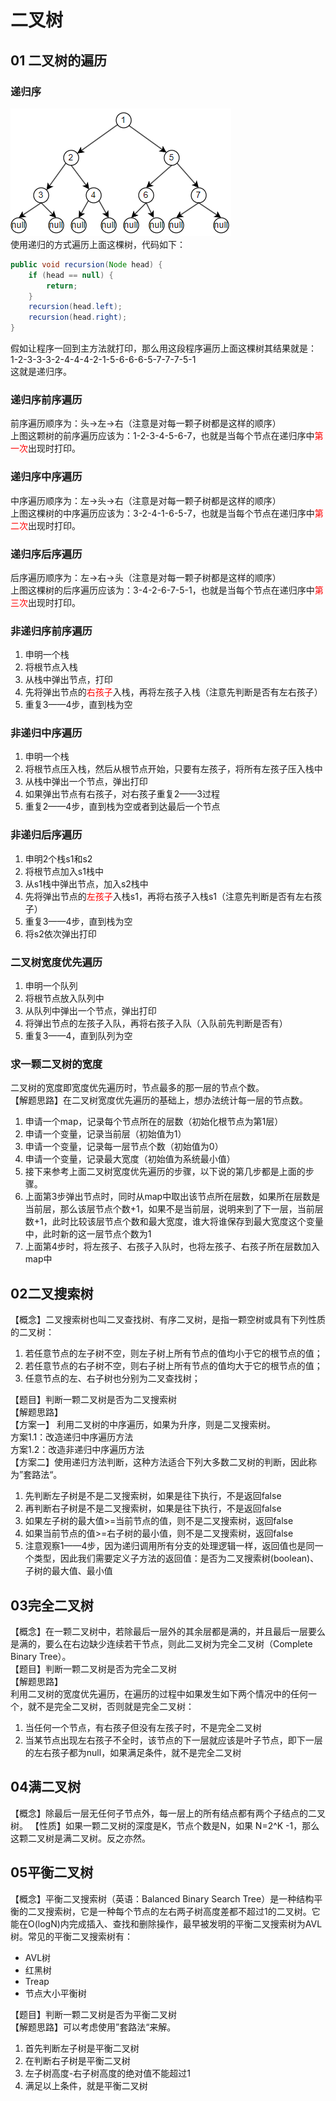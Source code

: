 # 二叉树  
## 01 二叉树的遍历
### 递归序   
![img.png](img.png)    
使用递归的方式遍历上面这棵树，代码如下：   
```java
public void recursion(Node head) {
    if (head == null) {
        return;
    }
    recursion(head.left);
    recursion(head.right);
}
```
假如让程序一回到主方法就打印，那么用这段程序遍历上面这棵树其结果就是：   
1-2-3-3-3-2-4-4-4-2-1-5-6-6-6-5-7-7-7-5-1     
这就是递归序。     
### 递归序前序遍历
前序遍历顺序为：头->左->右（注意是对每一颗子树都是这样的顺序）   
上图这颗树的前序遍历应该为：1-2-3-4-5-6-7，也就是当每个节点在递归序中<font color=red>第一次</font>出现时打印。
### 递归序中序遍历
中序遍历顺序为：左->头->右（注意是对每一颗子树都是这样的顺序）   
上图这棵树的中序遍历应该为：3-2-4-1-6-5-7，也就是当每个节点在递归序中<font color=red>第二次</font>出现时打印。
### 递归序后序遍历
后序遍历顺序为：左->右->头（注意是对每一颗子树都是这样的顺序）       
上图这棵树的后序遍历应该为：3-4-2-6-7-5-1，也就是当每个节点在递归序中<font color=red>第三次</font>出现时打印。
### 非递归序前序遍历
1. 申明一个栈   
2. 将根节点入栈   
3. 从栈中弹出节点，打印   
4. 先将弹出节点的<font color=red>右孩子</font>入栈，再将左孩子入栈（注意先判断是否有左右孩子）   
5. 重复3——4步，直到栈为空     
### 非递归中序遍历
1. 申明一个栈
2. 将根节点压入栈，然后从根节点开始，只要有左孩子，将所有左孩子压入栈中  
3. 从栈中弹出一个节点，弹出打印   
4. 如果弹出节点有右孩子，对右孩子重复2——3过程  
5. 重复2——4步，直到栈为空或者到达最后一个节点
### 非递归后序遍历   
1. 申明2个栈s1和s2  
2. 将根节点加入s1栈中    
3. 从s1栈中弹出节点，加入s2栈中   
4. 先将弹出节点的<font color=red>左孩子</font>入栈s1，再将右孩子入栈s1（注意先判断是否有左右孩子）  
5. 重复3——4步，直到栈为空   
6. 将s2依次弹出打印     
### 二叉树宽度优先遍历
1. 申明一个队列
2. 将根节点放入队列中  
3. 从队列中弹出一个节点，弹出打印  
4. 将弹出节点的左孩子入队，再将右孩子入队（入队前先判断是否有）  
5. 重复3——4，直到队列为空  
### 求一颗二叉树的宽度
二叉树的宽度即宽度优先遍历时，节点最多的那一层的节点个数。  
【解题思路】在二叉树宽度优先遍历的基础上，想办法统计每一层的节点数。   
1. 申请一个map，记录每个节点所在的层数（初始化根节点为第1层）  
2. 申请一个变量，记录当前层（初始值为1）
3. 申请一个变量，记录每一层节点个数（初始值为0）  
4. 申请一个变量，记录最大宽度（初始值为系统最小值）   
5. 接下来参考上面二叉树宽度优先遍历的步骤，以下说的第几步都是上面的步骤。  
6. 上面第3步弹出节点时，同时从map中取出该节点所在层数，如果所在层数是当前层，那么该层节点个数+1，如果不是当前层，说明来到了下一层，当前层数+1，此时比较该层节点个数和最大宽度，谁大将谁保存到最大宽度这个变量中，此时新的这一层节点个数为1   
7. 上面第4步时，将左孩子、右孩子入队时，也将左孩子、右孩子所在层数加入map中
## 02二叉搜索树
【概念】二叉搜索树也叫二叉查找树、有序二叉树，是指一颗空树或具有下列性质的二叉树：   
1. 若任意节点的左子树不空，则左子树上所有节点的值均小于它的根节点的值；
2. 若任意节点的右子树不空，则右子树上所有节点的值均大于它的根节点的值；
3. 任意节点的左、右子树也分别为二叉查找树；   

【题目】判断一颗二叉树是否为二叉搜索树   
【解题思路】    
【方案一】
利用二叉树的中序遍历，如果为升序，则是二叉搜索树。     
方案1.1：改造递归中序遍历方法    
方案1.2：改造非递归中序遍历方法       
【方案二】使用递归方法判断，这种方法适合下列大多数二叉树的判断，因此称为”套路法“。   
1. 先判断左子树是不是二叉搜索树，如果是往下执行，不是返回false   
2. 再判断右子树是不是二叉搜索树，如果是往下执行，不是返回false
3. 如果左子树的最大值>=当前节点的值，则不是二叉搜索树，返回false  
4. 如果当前节点的值>=右子树的最小值，则不是二叉搜索树，返回false
5. 注意观察1——4步，因为递归调用所有分支的处理逻辑一样，返回值也是同一个类型，因此我们需要定义子方法的返回值：是否为二叉搜索树(boolean)、子树的最大值、最小值
## 03完全二叉树
【概念】在一颗二叉树中，若除最后一层外的其余层都是满的，并且最后一层要么是满的，要么在右边缺少连续若干节点，则此二叉树为完全二叉树（Complete Binary Tree）。   
【题目】判断一颗二叉树是否为完全二叉树  
【解题思路】  
利用二叉树的宽度优先遍历，在遍历的过程中如果发生如下两个情况中的任何一个，就不是完全二叉树，否则就是完全二叉树：   
1. 当任何一个节点，有右孩子但没有左孩子时，不是完全二叉树   
2. 当某节点出现左右孩子不全时，该节点的下一层就应该是叶子节点，即下一层的左右孩子都为null，如果满足条件，就不是完全二叉树     
## 04满二叉树 
【概念】除最后一层无任何子节点外，每一层上的所有结点都有两个子结点的二叉树。
【性质】如果一颗二叉树的深度是K，节点个数是N，如果 N=2^K -1，那么这颗二叉树是满二叉树。反之亦然。

## 05平衡二叉树  
【概念】平衡二叉搜索树（英语：Balanced Binary Search Tree）是一种结构平衡的二叉搜索树，它是一种每个节点的左右两子树高度差都不超过1的二叉树。它能在O(logN)内完成插入、查找和删除操作，最早被发明的平衡二叉搜索树为AVL树。常见的平衡二叉搜索树有：   
* AVL树
* 红黑树
* Treap
* 节点大小平衡树      

【题目】判断一颗二叉树是否为平衡二叉树    
【解题思路】可以考虑使用”套路法“来解。    
1. 首先判断左子树是平衡二叉树   
2. 在判断右子树是平衡二叉树   
3. 左子树高度-右子树高度的绝对值不能超过1   
4. 满足以上条件，就是平衡二叉树  



